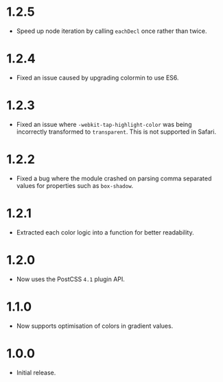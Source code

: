 # 1.2.5

* Speed up node iteration by calling `eachDecl` once rather than twice.

# 1.2.4

* Fixed an issue caused by upgrading colormin to use ES6.

# 1.2.3

* Fixed an issue where `-webkit-tap-highlight-color` was being incorrectly
  transformed to `transparent`. This is not supported in Safari.

# 1.2.2

* Fixed a bug where the module crashed on parsing comma separated values for
  properties such as `box-shadow`.

# 1.2.1

* Extracted each color logic into a function for better readability.

# 1.2.0

* Now uses the PostCSS `4.1` plugin API.

# 1.1.0

* Now supports optimisation of colors in gradient values.

# 1.0.0

* Initial release.
